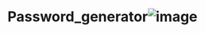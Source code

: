 # Password_generator![image](https://github.com/softlabxsanjeev1/Password_generator/assets/109661686/373688e6-7ee7-4493-8936-4b9492dc097b)
